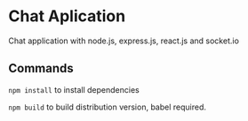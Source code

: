 # Chat Aplication

Chat application with node.js, express.js, react.js and socket.io 

## Commands

`npm install` to install dependencies

`npm build` to build distribution version, babel required.
